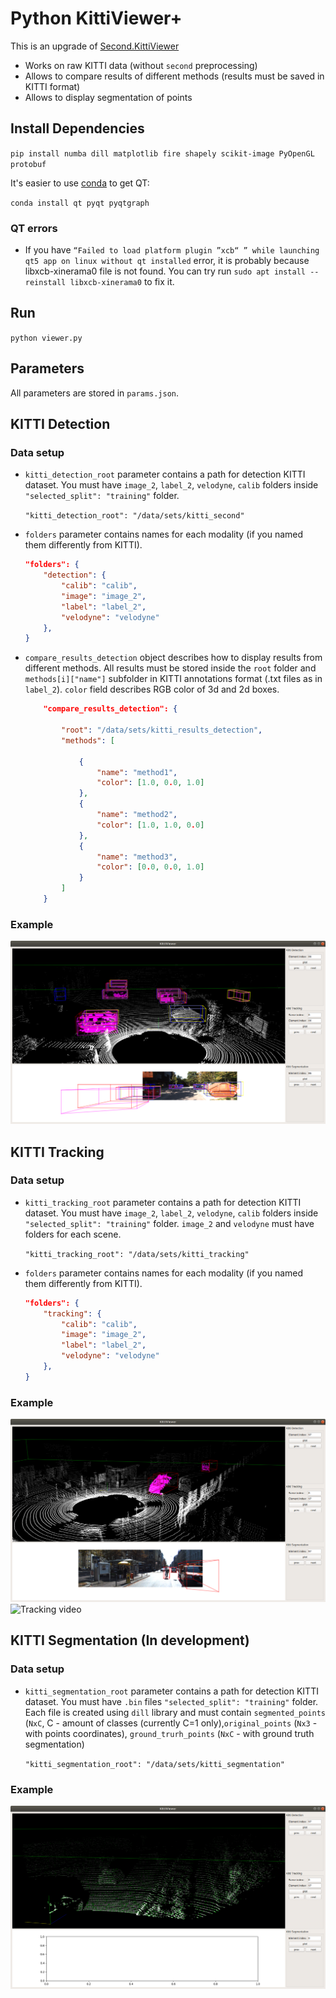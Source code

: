 # Python KittiViewer+

This is an upgrade of [Second.KittiViewer](https://github.com/traveller59/second.pytorch#try-kitti-viewer-deprecated)

- Works on raw KITTI data (without `second` preprocessing)
- Allows to compare results of different methods (results must be saved in KITTI format)
- Allows to display segmentation of points

## Install Dependencies

``pip install numba dill matplotlib fire shapely scikit-image PyOpenGL protobuf``

It's easier to use [conda](https://docs.conda.io/en/latest/miniconda.html) to get QT:

``conda install qt pyqt pyqtgraph``

### QT errors
- If you have `“Failed to load platform plugin ”xcb“ ” while launching qt5 app on linux without qt installed` error, it is probably because libxcb-xinerama0 file is not found. You can try run `sudo apt install --reinstall libxcb-xinerama0` to fix it.

## Run

`python viewer.py`

## Parameters 

All parameters are stored in `params.json`.

## KITTI Detection

### Data setup

- `kitti_detection_root` parameter contains a path for detection KITTI dataset. You must have `image_2`, `label_2`, `velodyne`, `calib` folders inside `"selected_split": "training"` folder.

    `"kitti_detection_root": "/data/sets/kitti_second"`

- `folders` parameter contains names for each modality (if you named them differently from KITTI).

    ```json
    "folders": {
        "detection": {
            "calib": "calib",
            "image": "image_2",
            "label": "label_2",
            "velodyne": "velodyne"
        },
    }
    ```

- `compare_results_detection` object describes how to display results from different methods. All results must be stored inside the `root` folder and `methods[i]["name"]` subfolder in KITTI annotations format (.txt files as in `label_2`). `color` field describes RGB color of 3d and 2d boxes.

    ```json
        "compare_results_detection": {

            "root": "/data/sets/kitti_results_detection",
            "methods": [

                {
                    "name": "method1",
                    "color": [1.0, 0.0, 1.0]
                },
                {
                    "name": "method2",
                    "color": [1.0, 1.0, 0.0]
                },
                {
                    "name": "method3",
                    "color": [0.0, 0.0, 1.0]
                }
            ]
        }
    ```

### Example

![Detection example](./images/detection.png)


## KITTI Tracking

### Data setup

- `kitti_tracking_root` parameter contains a path for detection KITTI dataset. You must have `image_2`, `label_2`, `velodyne`, `calib` folders inside `"selected_split": "training"` folder. `image_2` and `velodyne` must have folders for each scene.

    `"kitti_tracking_root": "/data/sets/kitti_tracking"`

- `folders` parameter contains names for each modality (if you named them differently from KITTI).

    ```json
    "folders": {
        "tracking": {
            "calib": "calib",
            "image": "image_2",
            "label": "label_2",
            "velodyne": "velodyne"
        },
    }
    ```
### Example

![Tracking example](./images/tracking.png)
![Tracking video](./images/tracking-video.gif)

## KITTI Segmentation (In development)

### Data setup

- `kitti_segmentation_root` parameter contains a path for detection KITTI dataset. You must have `.bin` files `"selected_split": "training"` folder. Each file is created using `dill` library and must contain `segmented_points` (`NxC`, C - amount of classes (currently C=1 only),`original_points` (`Nx3` - with points coordinates), `ground_trurh_points` (`NxC` - with ground truth segmentation)

    `"kitti_segmentation_root": "/data/sets/kitti_segmentation"`

### Example

![Segmentation example](./images/segmentation.png)
